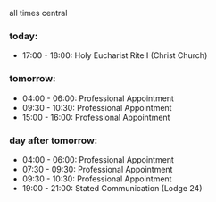 all times central

### today:

* 17:00 - 18:00: Holy Eucharist Rite I (Christ Church)

### tomorrow:

* 04:00 - 06:00: Professional Appointment
* 09:30 - 10:30: Professional Appointment
* 15:00 - 16:00: Professional Appointment

### day after tomorrow:

* 04:00 - 06:00: Professional Appointment
* 07:30 - 09:30: Professional Appointment
* 09:30 - 10:30: Professional Appointment
* 19:00 - 21:00: Stated Communication (Lodge 24)
